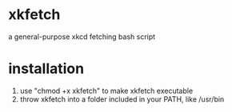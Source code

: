 xkfetch
=======

a general-purpose xkcd fetching bash script


installation
============

1. use "chmod +x xkfetch" to make xkfetch executable
2. throw xkfetch into a folder included in your PATH, like /usr/bin
